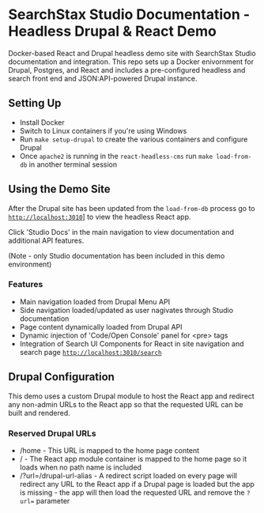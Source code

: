 # SearchStax Studio Documentation - Headless Drupal & React Demo

Docker-based React and Drupal headless demo site with SearchStax Studio documentation and integration. This repo sets up a Docker enivornment for Drupal, Postgres, and React and includes a pre-configured headless and search front end and JSON:API-powered Drupal instance.

## Setting Up

- Install Docker
- Switch to Linux containers if you're using Windows
- Run `make setup-drupal` to create the various containers and configure Drupal
- Once `apache2` is running in the `react-headless-cms` run `make load-from-db` in another terminal session

## Using the Demo Site

After the Drupal site has been updated from the `load-from-db` process go to [`http://localhost:3010`](http://localhost:3010)] to view the headless React app.

Click 'Studio Docs' in the main navigation to view documentation and additional API features.

(Note - only Studio documentation has been included in this demo environment)

### Features

- Main navigation loaded from Drupal Menu API
- Side navigation loaded/updated as user nagivates through Studio documentation
- Page content dynamically loaded from Drupal API
- Dynamic injection of 'Code/Open Console' panel for &lt;pre&gt; tags
- Integration of Search UI Components for React in site navigation and search page [`http://localhost:3010/search`](http://localhost:3010/search)

## Drupal Configuration

This demo uses a custom Drupal module to host the React app and redirect any non-admin URLs to the React app so that the requested URL can be built and rendered.

### Reserved Drupal URLs

- /home - This URL is mapped to the home page content
- / - The React app module container is mapped to the home page so it loads when no path name is included
- /?url=/drupal-url-alias - A redirect script loaded on every page will redirect any URL to the React app if a Drupal page is loaded but the app is missing - the app will then load the requested URL and remove the `?url=` parameter